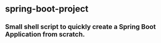 # spring-boot-project

Small shell script to quickly create a Spring Boot Application from scratch.
---

